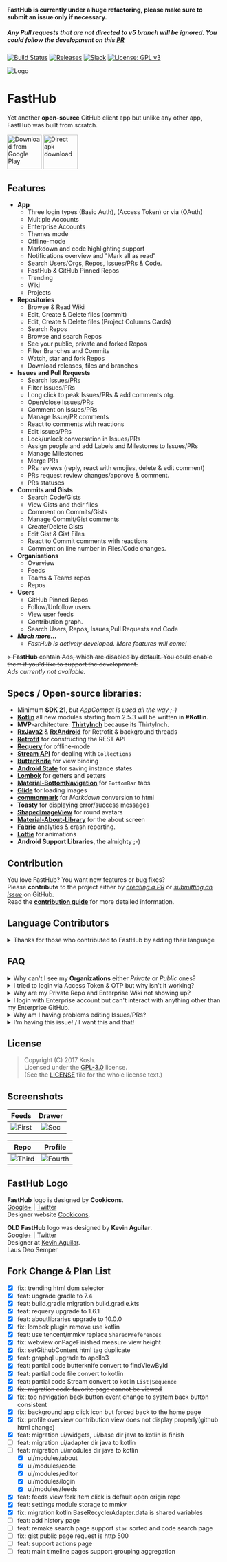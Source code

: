 #### FastHub is currently under a huge refactoring, please make sure to submit an issue only if necessary. 
##### Any Pull requests that are not directed to v5 branch will be ignored. You could follow the development on this [PR](https://github.com/k0shk0sh/FastHub/pull/2599)

[![Build Status](https://travis-ci.org/k0shk0sh/FastHub.svg?branch=master)](https://travis-ci.org/k0shk0sh/FastHub)
[![Releases](https://img.shields.io/github/release/k0shk0sh/FastHub.svg)](https://github.com/k0shk0sh/FastHub/releases/latest) [![Slack](https://img.shields.io/badge/slack-join-e01563.svg)](http://rebrand.ly/fasthub)
[![License: GPL v3](https://img.shields.io/badge/License-GPL%20v3-blue.svg)](https://www.gnu.org/licenses/gpl-3.0)


![Logo](/.github/assets/feature_graphic.png?raw=true "Logo")

# FastHub  

Yet another **open-source** GitHub client app but unlike any other app, FastHub was built from scratch.  
<!--
[<img src="https://f-droid.org/badge/get-it-on.png"
      alt="Get it on F-Droid"
      height="80">](https://f-droid.org/repository/browse/?fdid=com.fastaccess.github)
-->
[<img src="https://play.google.com/intl/en_us/badges/images/generic/en_badge_web_generic.png"
      alt="Download from Google Play"
      height="80">](https://play.google.com/store/apps/details?id=com.fastaccess.github)
[<img src=".github/assets/direct-apk-download.png"
      alt="Direct apk download"
      height="80">](https://github.com/k0shk0sh/FastHub/releases/latest)

## Features  
- **App**
  - Three login types (Basic Auth), (Access Token) or via (OAuth)
  - Multiple Accounts
  - Enterprise Accounts
  - Themes mode
  - Offline-mode
  - Markdown and code highlighting support
  - Notifications overview and "Mark all as read"
  - Search Users/Orgs, Repos, Issues/PRs & Code.
  - FastHub & GitHub Pinned Repos
  - Trending
  - Wiki
  - Projects
- **Repositories**
  - Browse & Read Wiki
  - Edit, Create & Delete files (commit)
  - Edit, Create & Delete files (Project Columns Cards)
  - Search Repos
  - Browse and search Repos
  - See your public, private and forked Repos
  - Filter Branches and Commits
  - Watch, star and fork Repos
  - Download releases, files and branches
- **Issues and Pull Requests**
  - Search Issues/PRs
  - Filter Issues/PRs
  - Long click to peak Issues/PRs & add comments otg.
  - Open/close Issues/PRs
  - Comment on Issues/PRs
  - Manage Issue/PR comments
  - React to comments with reactions
  - Edit Issues/PRs
  - Lock/unlock conversation in Issues/PRs
  - Assign people and add Labels and Milestones to Issues/PRs
  - Manage Milestones
  - Merge PRs
  - PRs reviews (reply, react with emojies, delete & edit comment)
  - PRs request review changes/approve & comment.
  - PRs statuses
- **Commits and Gists**
  - Search Code/Gists
  - View Gists and their files
  - Comment on Commits/Gists
  - Manage Commit/Gist comments
  - Create/Delete Gists
  - Edit Gist & Gist Files
  - React to Commit comments with reactions
  - Comment on line number in Files/Code changes.
- **Organisations**
    - Overview
    - Feeds
    - Teams & Teams repos
    - Repos
- **Users**
  - GitHub Pinned Repos 
  - Follow/Unfollow users
  - View user feeds
  - Contribution graph.
  - Search Users, Repos, Issues,Pull Requests and Code
- _**Much more...**_
  - _FastHub is actively developed. More features will come!_

~~> **FastHub** contain Ads, which are disabled by default. You could enable them if you'd like to support the development.~~  
_Ads currently not available._

## Specs / Open-source libraries:

- Minimum **SDK 21**, _but AppCompat is used all the way ;-)_
- [**Kotlin**](https://github.com/JetBrains/kotlin) all new modules starting from 2.5.3 will be written in **#Kotlin**.
- **MVP**-architecture: [**ThirtyInch**](https://github.com/grandcentrix/ThirtyInch) because its ThirtyInch.
- [**RxJava2**](https://github.com/ReactiveX/RxJava) & [**RxAndroid**](https://github.com/ReactiveX/RxAndroid) for Retrofit & background threads
- [**Retrofit**](https://github.com/square/retrofit) for constructing the REST API
- [**Requery**](https://github.com/requery/requery/) for offline-mode
- [**Stream API**](https://github.com/aNNiMON/Lightweight-Stream-API) for dealing with `Collections`
- [**ButterKnife**](https://github.com/JakeWharton/butterknife) for view binding
- [**Android State**](https://github.com/evernote/android-state) for saving instance states
- [**Lombok**](https://projectlombok.org/) for getters and setters
- [**Material-BottomNavigation**](https://github.com/sephiroth74/Material-BottomNavigation) for `BottomBar` tabs
- [**Glide**](https://github.com/bumptech/glide) for loading images
- [**commonmark**](https://github.com/atlassian/commonmark-java) for _Markdown_ conversion to html
- [**Toasty**](https://github.com/GrenderG/Toasty) for displaying error/success messages
- [**ShapedImageView**](https://github.com/gavinliu/ShapedImageView) for round avatars
- [**Material-About-Library**](https://github.com/daniel-stoneuk/material-about-library) for the about screen
- [**Fabric**](https://fabric.io/kits/android/crashlytics) analytics & crash reporting.
- [**Lottie**](https://github.com/airbnb/lottie-android) for animations
- **Android Support Libraries**, the almighty ;-)

## Contribution

You love FastHub? You want new features or bug fixes?  
Please **contribute** to the  project either by [_creating a PR_](https://github.com/k0shk0sh/FastHub/compare) or [_submitting an issue_](https://github.com/k0shk0sh/FastHub/issues/new) on GitHub.  
Read the [**contribution guide**](.github/CONTRIBUTING.md) for more detailed information.

## Language Contributors

<details>
  <summary>Thanks for those who contributed to FastHub by adding their language</summary>
      
  <p>- Chinese (Simplified) <a href="https://github.com/devifish">@Devifish</a></p>
  <p>- Chinese (Traditional) <a href="https://github.com/maple3142">@maple3142</a></p>
  <p>- German <a href="https://github.com/failex234">@failex234</a></p>
  <p>- Indonesian <a href="https://github.com/dikiaap">@dikiaap</a></p>
  <p>- Italian <a href="https://github.com/Raffaele74">@Raffaele74</a></p>
  <p>- Japanese <a href="https://github.com/Rintan">@Rintan</a></p>
  <p>- Lithuanian <a href="https://github.com/mistermantas">@mistermantas</a></p>
  <p>- Russian <a href="https://github.com/dedepete">@dedepete</a></p>
  <p>- Turkish <a href="https://github.com/kutsan">@kutsan</a></p>
  <p>- Portuguese <a href="https://github.com/caiorrs">@caiorrs</a></p>
  <p>- Czech <a href="https://github.com/hejsekvojtech">@hejsekvojtech</a></p>
  <p>- Spanish <a href="https://github.com/alete89">@alete89</a></p>
  <p>- French <a href="https://github.com/ptt-homme">@ptt-homme</a></p>
  <p>- Korean <a href="https://github.com/Astro36">@Astro36</a> <a href="https://github.com/cozyplanes">@cozyplanes</a></p> 
</details>

## FAQ

<details>
  <summary>Why can't I see my <b>Organizations</b> either <i>Private</i> or <i>Public</i> ones?</summary>
  <p>Open up https://github.com/settings/applications and look for FastHub, open it then scroll to Organization access and click on Grant Button,
  alternatively login via <b>Access Token</b> which will ease this setup.</p>
</details>

<details>
  <summary>I tried to login via Access Token & OTP but why isn't it working?</summary>
  <p>You can't login via Access Token & OTP all together due to the lifetime of the OTP code, you'll be required to login in every few seconds.</p>
</details>

<details>
  <summary>Why are my Private Repo and Enterprise Wiki not showing up?</summary>
  <p>It's due to FastHub scraping GitHub Wiki page & Private Repos require session token that FastHub doesn't have.</p>
</details>

<details>
  <summary>I login with Enterprise account but can't interact with anything other than my Enterprise GitHub.</summary>
  <p>Well, logically, you can't access anything else other than your Enterprise, but FastHub made that possible but can't do much about it, in most cases since your login credential doesn't exists in GitHub server. But in <b>few</b> cases your GitHub account Oauth token will do the trick.</p>
</details>

<details>
  <summary>Why am I having problems editing Issues/PRs?</summary>
  <p>If you are unable to edit an issue in a public organization, please contact your Organization Admin to grant access to FastHub. Alternatively you can login using an Access Token with the correct permissions granted.</p>
</details>

<details>
  <summary>I'm having this issue! / I want this and that!</summary>
  <p>Head to https://github.com/k0shk0sh/FastHub/issues/new and create new issue for bugs or feature requests. I really encourage you to search before opening a ticket. Any duplicate request will result in it being closed immediately.</p>
</details>

## License

> Copyright (C) 2017 Kosh.  
> Licensed under the [GPL-3.0](https://www.gnu.org/licenses/gpl.html) license.  
> (See the [LICENSE](https://github.com/k0shk0sh/FastHub/blob/master/LICENSE) file for the whole license text.)

## Screenshots

| Feeds | Drawer |
|:-:|:-:|
| ![First](/.github/assets/first.png?raw=true) | ![Sec](/.github/assets/sec.png?raw=true) |

| Repo | Profile |
|:-:|:-:|
| ![Third](/.github/assets/third.png?raw=true) | ![Fourth](/.github/assets/fourth.png?raw=true) |

## FastHub Logo

**FastHub** logo is designed by **Cookicons**.  
[Google+](https://plus.google.com/+CookiconsDesign) | [Twitter](https://twitter.com/mcookie)  
Designer website [Cookicons](https://cookicons.co/).  

**OLD FastHub** logo was designed by **Kevin Aguilar**.  
[Google+](https://plus.google.com/+KevinAguilarC) | [Twitter](https://twitter.com/kevttob)  
Designer at [Kevin Aguilar](http://kevaguilar.com/).  
Laus Deo Semper


## Fork Change & Plan List

- [x] fix: trending html dom selector
- [x] feat: upgrade gradle to 7.4
- [x] feat: build.gradle migration build.gradle.kts
- [x] feat: requery upgrade to 1.6.1
- [x] feat: aboutlibraries upgrade to 10.0.0
- [x] fix: lombok plugin remove use kotlin
- [x] feat: use tencent/mmkv replace `SharedPreferences`
- [x] fix: webview onPageFinished measure view height
- [x] fix: setGithubContent html tag duplicate
- [x] feat: graphql upgrade to apollo3
- [x] feat: partial code butterknife convert to findViewById
- [x] feat: partial code file convert to kotlin
- [x] feat: partial code Stream convert to kotlin `List|Sequence`
- [x] ~~fix: migration code favorite page cannot be viewed~~
- [x] fix: top navigation back button event change to system back button consistent
- [x] fix: background app click icon but forced back to the home page
- [x] fix: profile overview contribution view does not display properly(github html change)
- [x] feat: migration ui/widgets, ui/base dir java to kotlin is finish
- [ ] feat: migration ui/adapter dir java to kotlin
- [ ] feat: migration ui/modules dir java to kotlin
    - [x] ui/modules/about
    - [x] ui/modules/code
    - [x] ui/modules/editor
    - [x] ui/modules/login
    - [x] ui/modules/feeds
- [x] feat: feeds view fork item click is default open origin repo
- [x] feat: settings module storage to mmkv
- [x] fix: migration kotlin BaseRecyclerAdapter.data is shared variables
- [ ] feat: add history page
- [ ] feat: remake search page support `star` sorted and code search page
- [ ] fix: gist public page request is http 500
- [ ] feat: support actions page
- [ ] feat: main timeline pages support grouping aggregation